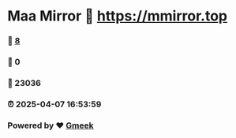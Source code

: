 # Maa Mirror :link: https://mmirror.top 
### :page_facing_up: [8](https://mmirror.top/tag.html) 
### :speech_balloon: 0 
### :hibiscus: 23036 
### :alarm_clock: 2025-04-07 16:53:59 
### Powered by :heart: [Gmeek](https://github.com/Meekdai/Gmeek)
